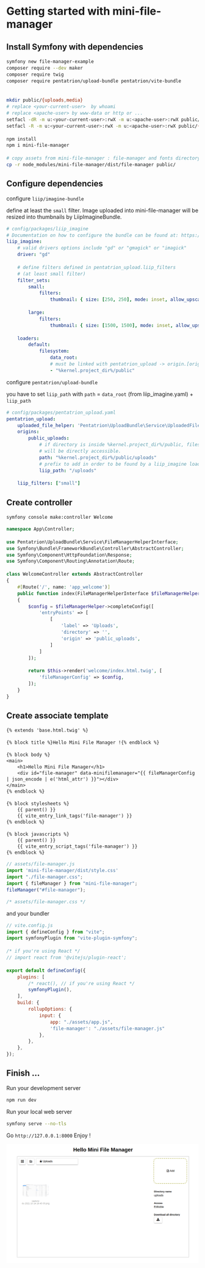 # Getting started with mini-file-manager

## Install Symfony with dependencies 

```bash
symfony new file-manager-example
composer require --dev maker
composer require twig
composer require pentatrion/upload-bundle pentatrion/vite-bundle


mkdir public/{uploads,media}
# replace <your-current-user>  by whoami
# replace <apache-user> by www-data or http or ...
setfacl -dR -m u:<your-current-user>:rwX -m u:<apache-user>:rwX public/{uploads,media}
setfacl -R -m u:<your-current-user>:rwX -m u:<apache-user>:rwX public/{uploads,media}

npm install
npm i mini-file-manager

# copy assets from mini-file-manager : file-manager and fonts directory
cp -r node_modules/mini-file-manager/dist/file-manager public/
```

## Configure dependencies

configure `liip/imagine-bundle`

define at least the `small` filter. Image uploaded into mini-file-manager will be resized into thumbnails by LiipImagineBundle.

```yaml
# config/packages/liip_imagine
# Documentation on how to configure the bundle can be found at: https://symfony.com/doc/current/bundles/LiipImagineBundle/basic-usage.html
liip_imagine:
    # valid drivers options include "gd" or "gmagick" or "imagick"
    driver: "gd"

    # define filters defined in pentatrion_upload.liip_filters
    # (at least small filter)
    filter_sets:
        small:
            filters:
                thumbnail: { size: [250, 250], mode: inset, allow_upscale: true }

        large:
            filters:
                thumbnail: { size: [1500, 1500], mode: inset, allow_upscale: false }

    loaders:
        default:
            filesystem:
                data_root:
                # must be linked with pentatrion_upload -> origin.[origin-name].liip_path
                - "%kernel.project_dir%/public"
```


configure `pentatrion/upload-bundle`

you have to set `liip_path` with `path` = `data_root` (from liip_imagine.yaml) + `liip_path`

```yaml
# config/packages/pentatrion_upload.yaml
pentatrion_upload:
    uploaded_file_helper: 'Pentatrion\UploadBundle\Service\UploadedFileHelper'
    origins:
        public_uploads:
            # if directory is inside %kernel.project_dir%/public, files
            # will be directly accessible.
            path: "%kernel.project_dir%/public/uploads"
            # prefix to add in order to be found by a liip_imagine loader
            liip_path: "/uploads"

    liip_filters: ["small"]

```


## Create controller

```bash
symfony console make:controller Welcome
```

```php
namespace App\Controller;

use Pentatrion\UploadBundle\Service\FileManagerHelperInterface;
use Symfony\Bundle\FrameworkBundle\Controller\AbstractController;
use Symfony\Component\HttpFoundation\Response;
use Symfony\Component\Routing\Annotation\Route;

class WelcomeController extends AbstractController
{
    #[Route('/', name: 'app_welcome')]
    public function index(FileManagerHelperInterface $fileManagerHelper): Response
    {
        $config = $fileManagerHelper->completeConfig([
            'entryPoints' => [
                [
                    'label' => 'Uploads',
                    'directory' => '',
                    'origin' => 'public_uploads',
                ]
            ]
        ]);

        return $this->render('welcome/index.html.twig', [
            'fileManagerConfig' => $config,
        ]);
    }
}
```


## Create associate template

```twig
{% extends 'base.html.twig' %}

{% block title %}Hello Mini File Manager !{% endblock %}

{% block body %}
<main>
    <h1>Hello Mini File Manager</h1>
    <div id="file-manager" data-minifilemanager="{{ fileManagerConfig | json_encode | e('html_attr') }}"></div>
</main>
{% endblock %}

{% block stylesheets %}
    {{ parent() }}
    {{ vite_entry_link_tags('file-manager') }}
{% endblock %}

{% block javascripts %}
    {{ parent() }}
    {{ vite_entry_script_tags('file-manager') }}
{% endblock %}
```

```js
// assets/file-manager.js
import 'mini-file-manager/dist/style.css'
import "./file-manager.css";
import { fileManager } from "mini-file-manager";
fileManager("#file-manager");
```

```css
/* assets/file-manager.css */


```

and your bundler
```js
// vite.config.js
import { defineConfig } from "vite";
import symfonyPlugin from "vite-plugin-symfony";

/* if you're using React */
// import react from '@vitejs/plugin-react';

export default defineConfig({
    plugins: [
        /* react(), // if you're using React */
        symfonyPlugin(),
    ],
    build: {
        rollupOptions: {
            input: {
                app: "./assets/app.js",
                'file-manager': "./assets/file-manager.js"
            },
        },
    },
});
```


## Finish ...

Run your development server
```js
npm run dev
```

Run your local web server

```bash
symfony serve --no-tls
```

Go `http://127.0.0.1:8000`
Enjoy !

<img alt="Mini file manager in action !" src="https://raw.githubusercontent.com/lhapaipai/mini-file-manager/main/docs/screenshot.png">
